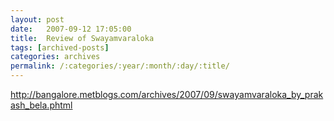 ```yaml
---
layout: post
date:	2007-09-12 17:05:00
title:  Review of Swayamvaraloka
tags: [archived-posts]
categories: archives
permalink: /:categories/:year/:month/:day/:title/
---
```

http://bangalore.metblogs.com/archives/2007/09/swayamvaraloka_by_prakash_bela.phtml
